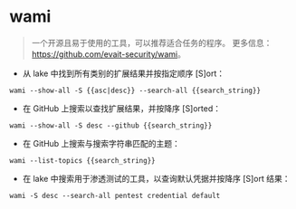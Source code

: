 # wami

> 一个开源且易于使用的工具，可以推荐适合任务的程序。
> 更多信息：<https://github.com/evait-security/wami>。

- 从 lake 中找到所有类别的扩展结果并按指定顺序 [S]ort：

`wami --show-all -S {{asc|desc}} --search-all {{search_string}}`

- 在 GitHub 上搜索以查找扩展结果，并按降序 [S]orted：

`wami --show-all -S desc --github {{search_string}}`

- 在 GitHub 上搜索与搜索字符串匹配的主题：

`wami --list-topics {{search_string}}`

- 在 lake 中搜索用于渗透测试的工具，以查询默认凭据并按降序 [S]ort 结果：

`wami -S desc --search-all pentest credential default`